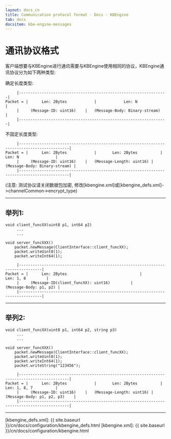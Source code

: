 ```yaml
---
layout: docs_cn
title: Communication protocol format · Docs · KBEngine
tab: docs
docsitem: kbe-engine-messages
---
```


通讯协议格式
====================

客户端想要与KBEngine进行通讯需要与KBEngine使用相同的协议，KBEngine通讯协议分为如下两种类型:

确定长度类型:

		 |-----------------------------------------------------------------|
	Packet = |      Len: 2Bytes            |            Len: N                 |
		 |     (Message-ID: uint16)    |   (Message-Body: Binary-stream)   |
		 |-----------------------------------------------------------------|

不固定长度类型:

		 |--------------------------------------------------------------------------------------------|
	Packet = |      Len: 2Bytes            |       Len: 2Bytes          |           Len: N                |
		 |     (Message-ID: uint16)    |   (Message-Length: uint16) |   (Message-Body: Binary-stream) |
		 |--------------------------------------------------------------------------------------------|

(注意: 测试协议请关闭数据包加密, 修改[kbengine.xml]或[kbengine_defs.xml]->channelCommon->encrypt_type)


-------------------------------------------------------------------



举列1: 
-----------------

	void client_funcXX(uint8 p1, int64 p2)
	     ...
	     ...
	
	void server_funcXXX()
		packet.newMessage(ClientInterface::client_funcXX);
		packet.writeUint8(1);
		packet.writeInt64(1);

		 |--------------------------------------------------------------------------------|
	Packet = |      Len: 2Bytes                                |            Len: 1, 8         |
		 |     (Message-ID(client_funcXX): uint16)         |       (Message-Body: p1, p2) |
		 |--------------------------------------------------------------------------------|


-------------------------------------------------------------------


举列2: 
-----------------

	void client_funcXX(uint8 p1, int64 p2, string p3)
	     ...
	     ...
	
	void server_funcXXX()
		packet.newMessage(ClientInterface::client_funcXX);
		packet.writeUint8(1);
		packet.writeInt64(1);
		packet.writeString("123456");

		 |--------------------------------------------------------------------------------------------|
	Packet = |      Len: 2Bytes            |       Len: 2Bytes          |           Len: 1, 8, 7          |
		 |     (Message-ID: uint16)    |   (Message-Length: uint16) |   (Message-Body: p1, p2, p3)    |
		 |--------------------------------------------------------------------------------------------|



-------------------------------------------------------------------


[kbengine_defs.xml]: {{ site.baseurl }}/cn/docs/configuration/kbengine_defs.html
[kbengine.xml]: {{ site.baseurl }}/cn/docs/configuration/kbengine.html
